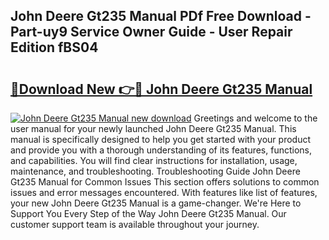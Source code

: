 ## John Deere Gt235 Manual PDf Free Download - Part-uy9 Service Owner Guide - User Repair Edition fBS04

# <h2><a href="http://bc92181.oget.top/?id=John+Deere+Gt235+Manual">🔗Download New 👉🔴 John Deere Gt235 Manual</a></h2>

[![John Deere Gt235 Manual new download](https://i.imgur.com/5g1atiW.png)](http://bc92181.oget.top/?id=John+Deere+Gt235+Manual)
Greetings and welcome to the user manual for your newly launched John Deere Gt235 Manual. This manual is specifically designed to help you get started with your product and provide you with a thorough understanding of its features, functions, and capabilities. You will find clear instructions for installation, usage, maintenance, and troubleshooting. Troubleshooting Guide John Deere Gt235 Manual for Common Issues This section offers solutions to common issues and error messages encountered. With features like list of features, your new John Deere Gt235 Manual is a game-changer. We're Here to Support You Every Step of the Way John Deere Gt235 Manual. Our customer support team is available throughout your journey.
